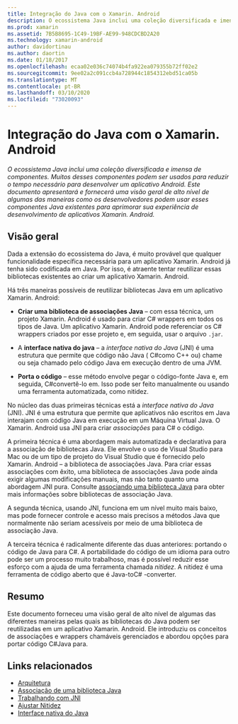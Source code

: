 ```yaml
---
title: Integração do Java com o Xamarin. Android
description: O ecossistema Java inclui uma coleção diversificada e imensa de componentes. Muitos desses componentes podem ser usados para reduzir o tempo necessário para desenvolver um aplicativo Android. Este documento apresentará e fornecerá uma visão geral de alto nível de algumas das maneiras como os desenvolvedores podem usar esses componentes Java existentes para aprimorar sua experiência de desenvolvimento de aplicativos Xamarin. Android.
ms.prod: xamarin
ms.assetid: 7B5B8695-1C49-19BF-AE99-948CDCBD2A20
ms.technology: xamarin-android
author: davidortinau
ms.author: daortin
ms.date: 01/18/2017
ms.openlocfilehash: ecaa02e036c74074b4fa922ea079355b72ff02e2
ms.sourcegitcommit: 9ee02a2c091ccb4a728944c1854312ebd51ca05b
ms.translationtype: MT
ms.contentlocale: pt-BR
ms.lasthandoff: 03/10/2020
ms.locfileid: "73020093"
---
```

# <a name="java-integration-with-xamarinandroid"></a>Integração do Java com o Xamarin. Android

_O ecossistema Java inclui uma coleção diversificada e imensa de componentes. Muitos desses componentes podem ser usados para reduzir o tempo necessário para desenvolver um aplicativo Android. Este documento apresentará e fornecerá uma visão geral de alto nível de algumas das maneiras como os desenvolvedores podem usar esses componentes Java existentes para aprimorar sua experiência de desenvolvimento de aplicativos Xamarin. Android._

## <a name="overview"></a>Visão geral

Dada a extensão do ecossistema do Java, é muito provável que qualquer funcionalidade específica necessária para um aplicativo Xamarin. Android já tenha sido codificada em Java. Por isso, é atraente tentar reutilizar essas bibliotecas existentes ao criar um aplicativo Xamarin. Android.

Há três maneiras possíveis de reutilizar bibliotecas Java em um aplicativo Xamarin. Android: 

- **Criar uma biblioteca de associações Java** &ndash; com essa técnica, um projeto Xamarin. Android é usado para criar C# wrappers em todos os tipos de Java. Um aplicativo Xamarin. Android pode referenciar os C# wrappers criados por esse projeto e, em seguida, usar o arquivo `.jar`. 

- A **interface nativa do java** &ndash; a *interface* *nativa do Java* (JNI) é uma estrutura que permite que código não Java ( C#como C++ ou) chame ou seja chamado pelo código Java em execução dentro de uma JVM. 

- **Porta o código** &ndash; esse método envolve pegar o código-fonte Java e, em seguida, C#convertê-lo em. Isso pode ser feito manualmente ou usando uma ferramenta automatizada, como nitidez. 

No núcleo das duas primeiras técnicas está a *interface nativa do Java* (JNI). JNI é uma estrutura que permite que aplicativos não escritos em Java interajam com código Java em execução em um Máquina Virtual Java. O Xamarin. Android usa JNI para criar *associações* para C# o código. 

A primeira técnica é uma abordagem mais automatizada e declarativa para a associação de bibliotecas Java. Ele envolve o uso de Visual Studio para Mac ou de um tipo de projeto do Visual Studio que é fornecido pelo Xamarin. Android &ndash; a biblioteca de associações Java. Para criar essas associações com êxito, uma biblioteca de associações Java pode ainda exigir algumas modificações manuais, mas não tanto quanto uma abordagem JNI pura. Consulte [associando uma biblioteca Java](~/android/platform/binding-java-library/index.md) para obter mais informações sobre bibliotecas de associação Java. 

A segunda técnica, usando JNI, funciona em um nível muito mais baixo, mas pode fornecer controle e acesso mais precisos a métodos Java que normalmente não seriam acessíveis por meio de uma biblioteca de associação Java. 

A terceira técnica é radicalmente diferente das duas anteriores: portando o código de Java para C#. A portabilidade do código de um idioma para outro pode ser um processo muito trabalhoso, mas é possível reduzir esse esforço com a ajuda de uma ferramenta chamada *nitidez*. A nitidez é uma ferramenta de código aberto que é Java-toC# -converter. 

## <a name="summary"></a>Resumo

Este documento forneceu uma visão geral de alto nível de algumas das diferentes maneiras pelas quais as bibliotecas do Java podem ser reutilizadas em um aplicativo Xamarin. Android. Ele introduziu os conceitos de associações e wrappers chamáveis gerenciados e abordou opções para portar código C#Java para. 

## <a name="related-links"></a>Links relacionados

- [Arquitetura](~/android/internals/architecture.md)
- [Associação de uma biblioteca Java](~/android/platform/binding-java-library/index.md)
- [Trabalhando com JNI](~/android/platform/java-integration/working-with-jni.md)
- [Ajustar Nitidez](https://github.com/slluis/sharpen)
- [Interface nativa do Java](https://docs.oracle.com/javase/7/docs/technotes~/jni/index.html)
